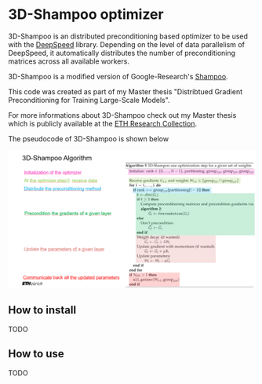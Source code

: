 # 3D-Shampoo optimizer

3D-Shampoo is an distributed preconditioning based optimizer
to be used with the [DeepSpeed](https://github.com/microsoft/DeepSpeed) library.
Depending on the level of data parallelism of DeepSpeed, it automatically distributes the number of
preconditioning matrices across all available workers.

3D-Shampoo is a modified version of Google-Research's [Shampoo](https://github.com/noabauma/google-research/tree/master/scalable_shampoo/pytorch).

This code was created as part of my Master thesis "Distribtued Gradient Preconditioning for Training Large-Scale Models".

For more informations about 3D-Shampoo check out my Master thesis which is publicly available at the [ETH Research Collection](https://www.research-collection.ethz.ch/handle/20.500.11850/615331).

The pseudocode of 3D-Shampoo is shown below

![image info](./3d-shampoo_pseudocode.png)

## How to install

TODO

## How to use

TODO
